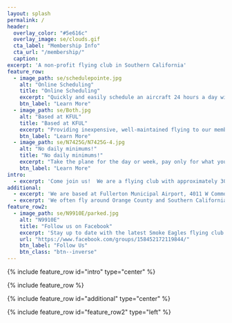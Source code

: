 ```yaml
---
layout: splash
permalink: /
header:
  overlay_color: "#5e616c"
  overlay_image: se/clouds.gif
  cta_label: "Membership Info"
  cta_url: "/membership/"
  caption:
excerpt: 'A non-profit flying club in Southern California'
feature_row:
  - image_path: se/schedulepointe.jpg
    alt: "Online Scheduling"
    title: "Online Scheduling"
    excerpt: "Quickly and easily schedule an aircraft 24 hours a day with Schedule Pointe."
    btn_label: "Learn More"
  - image_path: se/Both.jpg
    alt: "Based at KFUL"
    title: "Based at KFUL"
    excerpt: "Providing inexpensive, well-maintained flying to our members since 1954!"
    btn_label: "Learn More"
  - image_path: se/N7425G/N7425G-4.jpg
    alt: "No daily minimums!"
    title: "No daily minimums!"
    excerpt: "Take the plane for the day or week, pay only for what you fly!<br /><br />Fly for as far or as long as you would like!"
    btn_label: "Learn More"
intro:
  - excerpt: 'Come join us!  We are a flying club with approximately 30 members between two airplanes utilizing online booking and 24x7 access to the aircraft.'
additional:
  - excerpt: 'We are based at Fullerton Municipal Airport, 4011 W Commonwealth Ave, Fullerton, CA 92833.  We have two airplanes, a Cessna 172 and a Cessna 182 tied down near the south-west lot.'
  - excerpt: 'We often fly around Orange County and Southern California.  As a club member enjoy easy access to the planes and little restriction on destinations, flight time, or multiple overnights.'
feature_row2:
  - image_path: se/N9910E/parked.jpg
    alt: "N9910E"
    title: "Follow us on Facebook"
    excerpt: 'Stay up to date with the latest Smoke Eagles flying club events and member stories!'
    url: "https://www.facebook.com/groups/158452172119844/"
    btn_label: "Follow Us"
    btn_class: "btn--inverse"
---
```


{% include feature_row id="intro" type="center" %}

{% include feature_row %}

{% include feature_row id="additional" type="center" %}

{% include feature_row id="feature_row2" type="left" %}
